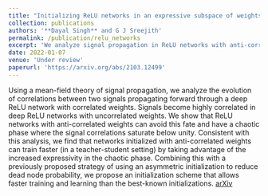 ```yaml
---
title: "Initializing ReLU networks in an expressive subspace of weights"
collection: publications
authors: '**Dayal Singh** and G J Sreejith'
permalink: /publication/relu_networks
excerpt: 'We analyze signal propagation in ReLU networks with anti-correlated weights, and demonstrate that it has an prder-to-chaos phase transition, unlike the uncorrelated case. Furthermore, we demonstrate that ReLU networks initialized at this criticality train faster.'
date: 2022-01-07
venue: 'Under review'
paperurl: 'https://arxiv.org/abs/2103.12499'
---
```

Using a mean-field theory of signal propagation, we analyze the evolution of correlations between two signals propagating forward through a deep ReLU network with correlated weights. Signals become highly correlated in deep ReLU networks with uncorrelated weights. We show that ReLU networks with anti-correlated weights can avoid this fate and have a chaotic phase where the signal correlations saturate below unity. Consistent with this analysis, we find that networks initialized with anti-correlated weights can train faster (in a teacher-student setting) by taking advantage of the increased expressivity in the chaotic phase. Combining this with a previously proposed strategy of using an asymmetric initialization to reduce dead node probability, we propose an initialization scheme that allows faster training and learning than the best-known initializations.
[arXiv](https://arxiv.org/abs/2103.12499)
